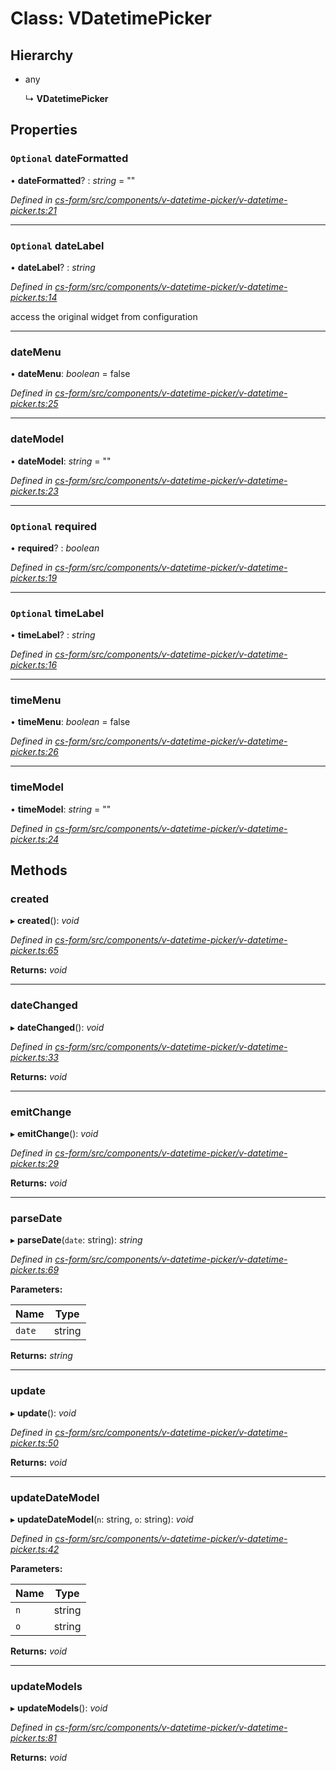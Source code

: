# Class: VDatetimePicker

## Hierarchy

* any

  ↳ **VDatetimePicker**

## Properties

### `Optional` dateFormatted

• **dateFormatted**? : *string* = ""

*Defined in [cs-form/src/components/v-datetime-picker/v-datetime-picker.ts:21](https://github.com/RichardHovenkamp/csnext/blob/eefa977/packages/cs-form/src/components/v-datetime-picker/v-datetime-picker.ts#L21)*

___

### `Optional` dateLabel

• **dateLabel**? : *string*

*Defined in [cs-form/src/components/v-datetime-picker/v-datetime-picker.ts:14](https://github.com/RichardHovenkamp/csnext/blob/eefa977/packages/cs-form/src/components/v-datetime-picker/v-datetime-picker.ts#L14)*

access the original widget from configuration

___

###  dateMenu

• **dateMenu**: *boolean* = false

*Defined in [cs-form/src/components/v-datetime-picker/v-datetime-picker.ts:25](https://github.com/RichardHovenkamp/csnext/blob/eefa977/packages/cs-form/src/components/v-datetime-picker/v-datetime-picker.ts#L25)*

___

###  dateModel

• **dateModel**: *string* = ""

*Defined in [cs-form/src/components/v-datetime-picker/v-datetime-picker.ts:23](https://github.com/RichardHovenkamp/csnext/blob/eefa977/packages/cs-form/src/components/v-datetime-picker/v-datetime-picker.ts#L23)*

___

### `Optional` required

• **required**? : *boolean*

*Defined in [cs-form/src/components/v-datetime-picker/v-datetime-picker.ts:19](https://github.com/RichardHovenkamp/csnext/blob/eefa977/packages/cs-form/src/components/v-datetime-picker/v-datetime-picker.ts#L19)*

___

### `Optional` timeLabel

• **timeLabel**? : *string*

*Defined in [cs-form/src/components/v-datetime-picker/v-datetime-picker.ts:16](https://github.com/RichardHovenkamp/csnext/blob/eefa977/packages/cs-form/src/components/v-datetime-picker/v-datetime-picker.ts#L16)*

___

###  timeMenu

• **timeMenu**: *boolean* = false

*Defined in [cs-form/src/components/v-datetime-picker/v-datetime-picker.ts:26](https://github.com/RichardHovenkamp/csnext/blob/eefa977/packages/cs-form/src/components/v-datetime-picker/v-datetime-picker.ts#L26)*

___

###  timeModel

• **timeModel**: *string* = ""

*Defined in [cs-form/src/components/v-datetime-picker/v-datetime-picker.ts:24](https://github.com/RichardHovenkamp/csnext/blob/eefa977/packages/cs-form/src/components/v-datetime-picker/v-datetime-picker.ts#L24)*

## Methods

###  created

▸ **created**(): *void*

*Defined in [cs-form/src/components/v-datetime-picker/v-datetime-picker.ts:65](https://github.com/RichardHovenkamp/csnext/blob/eefa977/packages/cs-form/src/components/v-datetime-picker/v-datetime-picker.ts#L65)*

**Returns:** *void*

___

###  dateChanged

▸ **dateChanged**(): *void*

*Defined in [cs-form/src/components/v-datetime-picker/v-datetime-picker.ts:33](https://github.com/RichardHovenkamp/csnext/blob/eefa977/packages/cs-form/src/components/v-datetime-picker/v-datetime-picker.ts#L33)*

**Returns:** *void*

___

###  emitChange

▸ **emitChange**(): *void*

*Defined in [cs-form/src/components/v-datetime-picker/v-datetime-picker.ts:29](https://github.com/RichardHovenkamp/csnext/blob/eefa977/packages/cs-form/src/components/v-datetime-picker/v-datetime-picker.ts#L29)*

**Returns:** *void*

___

###  parseDate

▸ **parseDate**(`date`: string): *string*

*Defined in [cs-form/src/components/v-datetime-picker/v-datetime-picker.ts:69](https://github.com/RichardHovenkamp/csnext/blob/eefa977/packages/cs-form/src/components/v-datetime-picker/v-datetime-picker.ts#L69)*

**Parameters:**

Name | Type |
------ | ------ |
`date` | string |

**Returns:** *string*

___

###  update

▸ **update**(): *void*

*Defined in [cs-form/src/components/v-datetime-picker/v-datetime-picker.ts:50](https://github.com/RichardHovenkamp/csnext/blob/eefa977/packages/cs-form/src/components/v-datetime-picker/v-datetime-picker.ts#L50)*

**Returns:** *void*

___

###  updateDateModel

▸ **updateDateModel**(`n`: string, `o`: string): *void*

*Defined in [cs-form/src/components/v-datetime-picker/v-datetime-picker.ts:42](https://github.com/RichardHovenkamp/csnext/blob/eefa977/packages/cs-form/src/components/v-datetime-picker/v-datetime-picker.ts#L42)*

**Parameters:**

Name | Type |
------ | ------ |
`n` | string |
`o` | string |

**Returns:** *void*

___

###  updateModels

▸ **updateModels**(): *void*

*Defined in [cs-form/src/components/v-datetime-picker/v-datetime-picker.ts:81](https://github.com/RichardHovenkamp/csnext/blob/eefa977/packages/cs-form/src/components/v-datetime-picker/v-datetime-picker.ts#L81)*

**Returns:** *void*
